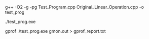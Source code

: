 g++ -O2 -g -pg Test_Program.cpp Original_Linear_Operation.cpp -o test_prog

./test_prog.exe

gprof ./test_prog.exe gmon.out > gprof_report.txt